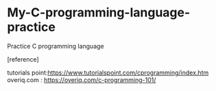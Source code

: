 # My-C-programming-language-practice
Practice C programming language 

[reference]

tutorials point:https://www.tutorialspoint.com/cprogramming/index.htm
overiq.com : https://overiq.com/c-programming-101/
